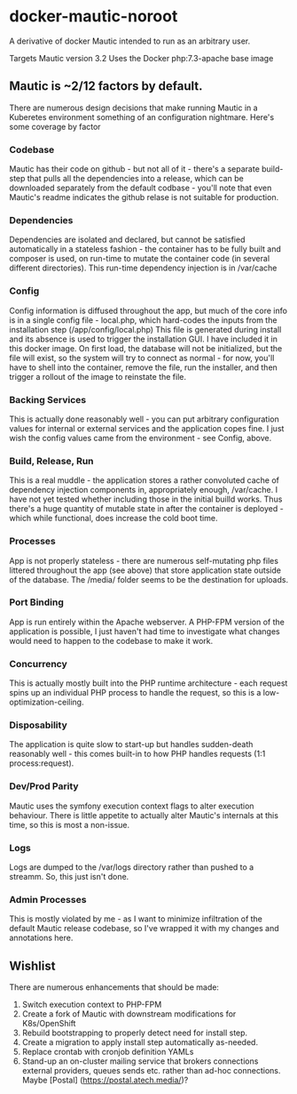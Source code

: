 # docker-mautic-noroot
A derivative of docker Mautic intended to run as an arbitrary user.

Targets Mautic version 3.2
Uses the Docker php:7.3-apache base image

## Mautic is ~2/12 factors by default.
There are numerous design decisions that make running Mautic in a Kuberetes environment something of an configuration nightmare. Here's some coverage by factor

### Codebase

Mautic has their code on github - but not all of it - there's a separate build-step that pulls all the dependencies into a release, which can be downloaded separately from the default codbase - you'll note that even Mautic's readme indicates the github relase is not suitable for production.

### Dependencies

Dependencies are isolated and declared, but cannot be satisfied automatically in a stateless fashion - the container has to be fully built and composer is used, on run-time to mutate the container code (in several different directories). This run-time dependency injection is in /var/cache

### Config
Config information is diffused throughout the app, but much of the core info is in a single config file - local.php, which hard-codes the inputs from the installation step (/app/config/local.php) This file is generated during install and its absence is used to trigger the installation GUI. I have included it in this docker image. On first load, the database will not be initialized, but the file will exist, so the system will try to connect as normal - for now, you'll have to shell into the container, remove the file, run the installer, and then trigger a rollout of the image to reinstate the file.

### Backing Services

This is actually done reasonably well - you can put arbitrary configuration values for internal or external services and the application copes fine. I just wish the config values came from the environment - see Config, above.

### Build, Release, Run

This is a real muddle - the application stores a rather convoluted cache of dependency injection components in, appropriately enough, /var/cache. I have not yet tested whether including those in the initial builld works. Thus there's a huge quantity of mutable state in after the container is deployed - which while functional, does increase the cold boot time.

### Processes

App is not properly stateless - there are numerous self-mutating php files littered throughout the app (see above) that store application state outside of the database. The /media/ folder seems to be the destination for uploads.

### Port Binding

App is run entirely within the Apache webserver. A PHP-FPM version of the application is possible, I just haven't had time to investigate what changes would need to happen to the codebase to make it work.

### Concurrency

This is actually mostly built into the PHP runtime architecture - each request spins up an individual PHP process to handle the request, so this is a low-optimization-ceiling.

### Disposability

The application is quite slow to start-up but handles sudden-death reasonably well - this comes built-in to how PHP handles requests (1:1 process:request).

### Dev/Prod Parity

Mautic uses the symfony execution context flags to alter execution behaviour. There is little appetite to actually alter Mautic's internals at this time, so this is most a non-issue.

### Logs

Logs are dumped to the /var/logs directory rather than pushed to a streamm. So, this just isn't done.

### Admin Processes

This is mostly violated by me - as I want to minimize infiltration of the default Mautic release codebase, so I've wrapped it with my changes and annotations here.

## Wishlist

There are numerous enhancements that should be made:

1. Switch execution context to PHP-FPM
2. Create a fork of Mautic with downstream modifications for K8s/OpenShift
3. Rebuild bootstrapping to properly detect need for install step.
4. Create a migration to apply install step automatically as-needed.
5. Replace crontab with cronjob definition YAMLs
6. Stand-up an on-cluster mailing service that brokers connections external providers, queues sends etc. rather than ad-hoc connections. Maybe [Postal] (https://postal.atech.media/)?